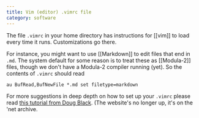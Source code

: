 ```yaml
---
title: Vim (editor) .vimrc file
category: software
---
```


The file `.vimrc` in your home directory has instructions for [[vim]]
to load every time it runs. Customizations go there.

For instance, you might want to use [[Markdown]] to edit files that
end in `.md`. The system default for some reason is to treat these as
[[Modula-2]] files, though we don't have a Modula-2 compiler running
(yet).  So the contents of `.vimrc` should read

``
au BufRead,BufNewFile *.md set filetype=markdown
``

For more suggestions in deep depth on how to set up your `.vimrc` please read
[this tutorial from Doug Black](https://web.archive.org/web/20161224112739/https://dougblack.io/words/a-good-vimrc.html). (The website's no longer up, it's on the 'net archive.
